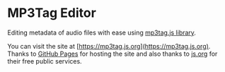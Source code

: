
# MP3Tag Editor
Editing metadata of audio files with ease using
[mp3tag.js library](https://github.com/eidoriantan/mp3tag.js).

You can visit the site at [https://mp3tag.js.org](https://mp3tag.js.org).
Thanks to [GitHub Pages](https://pages.github.com) for hosting the site and
also thanks to [js.org](https://js.org) for their free public services.
